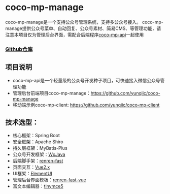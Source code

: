 # coco-mp-manage
coco-mp-manage是一个支持公众号管理系统，支持多公众号接入。
coco-mp-manage提供公众号菜单、自动回复、公众号素材、简易CMS、等管理功能，请注意本项目仅为管理后台界面，需配合后端程序[coco-mp-api](https://github.com/yunqiic/coco-mp-api)一起使用

### [Github仓库](https://github.com/yunqiic/coco-mp-manage)

## 项目说明
- coco-mp-api是一个轻量级的公众号开发种子项目，可快速接入微信公众号管理功能
- 管理后台前端项目coco-mp-manage：https://github.com/yunqiic/coco-mp-manage
- 移动端示例coco-mp-client: https://github.com/yunqiic/coco-mp-client

## 技术选型：
- 核心框架：Spring Boot
- 安全框架：Apache Shiro
- 持久层框架：MyBatis-Plus
- 公众号开发框架：[WxJava](https://github.com/Wechat-Group/WxJava)
- 后端脚手架：[renren-fast](https://gitee.com/renrenio/renren-fast)
- 页面交互：[Vue2.x](https://cn.vuejs.org/v2/guide/)
- UI框架：[ElementUI](https://element.eleme.cn/#/zh-CN/component/quickstart)
- 管理后台界面模板：[renren-fast-vue](https://gitee.com/renrenio/renren-fast-vue)
- 富文本编辑器：[tinymce5](https://www.tiny.cloud/docs/quick-start/)
